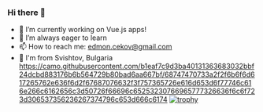 ### Hi there 👋

- 🔭 I’m currently working on Vue.js apps!
- 🌱 I’m always eager to learn
- 📫 How to reach me: edmon.cekov@gmail.com
- 🏡 I'm from Svishtov, Bulgaria
https://camo.githubusercontent.com/b1eaf7c9d3ba40131363683032bbf24dcbd883176b6b564729b80bad6aa667bf/68747470733a2f2f6b6f6d617265762e636f6d2f67687076632f3f757365726e616d653d6f77746c616e266c6162656c3d50726f66696c65253230766965777326636f6c6f723d306537356236267374796c653d666c6174
[![trophy](https://github-profile-trophy.vercel.app/?username=Edmonbelchev&row=2&column=5&margin-w=15&margin-h=15&theme=monokai)](https://github.com/ryo-ma/github-profile-trophy)
